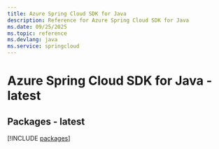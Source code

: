 ```yaml
---
title: Azure Spring Cloud SDK for Java
description: Reference for Azure Spring Cloud SDK for Java
ms.date: 09/25/2025
ms.topic: reference
ms.devlang: java
ms.service: springcloud
---
```

# Azure Spring Cloud SDK for Java - latest
## Packages - latest
[!INCLUDE [packages](spring-cloud-index.md)]